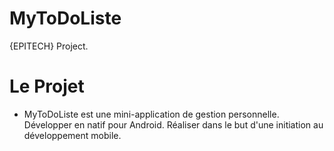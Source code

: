 # MyToDoListe

{EPITECH} Project.

# Le Projet
  * MyToDoListe est une mini-application de gestion personnelle. Développer en natif pour Android.
    Réaliser dans le but d'une initiation au développement mobile.
